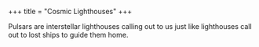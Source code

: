+++
title = "Cosmic Lighthouses"
+++

Pulsars are interstellar lighthouses calling out to us
just like lighthouses call out to lost ships to guide them home.
